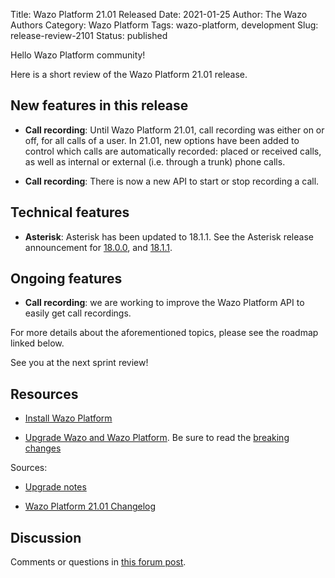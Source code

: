 Title: Wazo Platform 21.01 Released
Date: 2021-01-25
Author: The Wazo Authors
Category: Wazo Platform
Tags: wazo-platform, development
Slug: release-review-2101
Status: published

Hello Wazo Platform community!

Here is a short review of the Wazo Platform 21.01 release.

## New features in this release

* **Call recording**: Until Wazo Platform 21.01, call recording was either on or off, for all calls of a user. In 21.01, new options have been added to control which calls are automatically recorded: placed or received calls, as well as internal or external (i.e. through a trunk) phone calls.

* **Call recording**: There is now a new API to start or stop recording a call.

## Technical features

* **Asterisk**: Asterisk has been updated to 18.1.1. See the Asterisk release announcement for [18.0.0](https://www.asterisk.org/asterisk-news/asterisk-18-0-0-now-available/), and [18.1.1](https://www.asterisk.org/asterisk-news/asterisk-13-38-1-16-15-1-17-9-1-and-18-1-1-now-available-security/).

## Ongoing features

* **Call recording**: we are working to improve the Wazo Platform API to easily get call recordings.


For more details about the aforementioned topics, please see the roadmap linked below.

See you at the next sprint review!

## Resources

* [Install Wazo Platform](/install)

* [Upgrade Wazo and Wazo Platform](/uc-doc/upgrade/). Be sure to read the [breaking changes](/uc-doc/upgrade/upgrade_notes#21-01)

Sources:

* [Upgrade notes](/uc-doc/upgrade/upgrade_notes#21-01)

* [Wazo Platform 21.01 Changelog](https://wazo-dev.atlassian.net/secure/ReleaseNote.jspa?projectId=10011&version=10146)

## Discussion

Comments or questions in [this forum post](https://wazo-platform.discourse.group/t/blog-wazo-platform-21-01-released).
